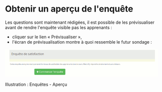 # Obtenir un aperçu de l'enquête

Les questions sont maintenant rédigées, il est possible de les prévisualiser avant de rendre l'enquête visible pas les apprenants :

* cliquer sur le lien « Prévisualiser »,
* l'écran de prévisualisation montre à quoi ressemble le futur sondage :

![](../../.gitbook/assets/image247%20%281%29.png)

Illustration : Enquêtes - Aperçu

